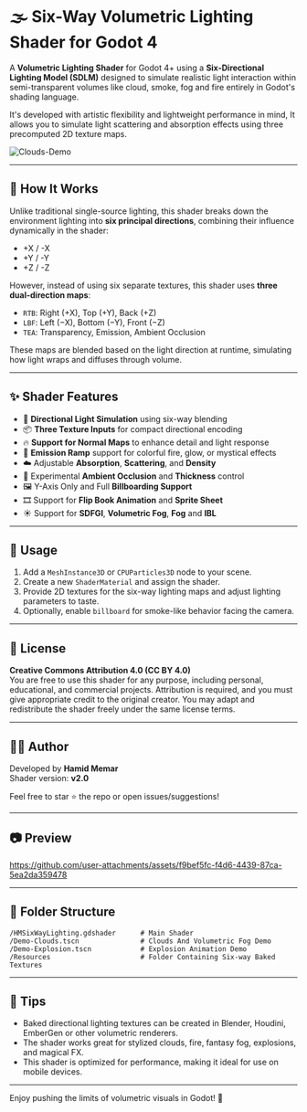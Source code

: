 # 🌫️ Six-Way Volumetric Lighting Shader for Godot 4

A **Volumetric Lighting Shader** for Godot 4+ using a **Six-Directional Lighting Model (SDLM)** designed to simulate realistic light interaction within semi-transparent volumes like cloud, smoke, fog and fire entirely in Godot's shading language.

It's developed with artistic flexibility and lightweight performance in mind, It allows you to simulate light scattering and absorption effects using three precomputed 2D texture maps.

![Clouds-Demo](https://github.com/user-attachments/assets/15ffdc9d-4f07-4ce2-9779-acefb63e3db8)

---

## 🧠 How It Works

Unlike traditional single-source lighting, this shader breaks down the environment lighting into **six principal directions**, combining their influence dynamically in the shader:

- +X / -X
- +Y / -Y
- +Z / -Z

However, instead of using six separate textures, this shader uses **three dual-direction maps**:

- `RTB`: Right (+X), Top (+Y), Back (+Z)
- `LBF`: Left (−X), Bottom (−Y), Front (−Z)
- `TEA`: Transparency, Emission, Ambient Occlusion 

These maps are blended based on the light direction at runtime, simulating how light wraps and diffuses through volume.

---

## ✨ Shader Features

- 🧊 **Directional Light Simulation** using six-way blending
- 📦 **Three Texture Inputs** for compact directional encoding
- 🔥 **Support for Normal Maps** to enhance detail and light response
- 🌈 **Emission Ramp** support for colorful fire, glow, or mystical effects
- ☁️ Adjustable **Absorption**, **Scattering**, and **Density**
- 🧪 Experimental **Ambient Occlusion** and **Thickness** control
- 🖼️ Y-Axis Only and Full **Billboarding Support**
- 🎞️ Support for **Flip Book Animation** and **Sprite Sheet**
- ☀️ Support for **SDFGI**, **Volumetric Fog**, **Fog** and **IBL**

---

## 🧰 Usage

1. Add a `MeshInstance3D` or `CPUParticles3D` node to your scene.
2. Create a new `ShaderMaterial` and assign the shader.
3. Provide 2D textures for the six-way lighting maps and adjust lighting parameters to taste.
4. Optionally, enable `billboard` for smoke-like behavior facing the camera.

---

## 📜 License

**Creative Commons Attribution 4.0 (CC BY 4.0)**  
You are free to use this shader for any purpose, including personal, educational, and commercial projects. Attribution is required, and you must give appropriate credit to the original creator. You may adapt and redistribute the shader freely under the same license terms.

---

## 🧑‍💻 Author

Developed by **Hamid Memar**  
Shader version: **v2.0**

Feel free to star ⭐ the repo or open issues/suggestions!

---

## 📷 Preview

https://github.com/user-attachments/assets/f9bef5fc-f4d6-4439-87ca-5ea2da359478

---

## 📂 Folder Structure

```
/HMSixWayLighting.gdshader      # Main Shader
/Demo-Clouds.tscn               # Clouds And Volumetric Fog Demo
/Demo-Explosion.tscn            # Explosion Animation Demo
/Resources                      # Folder Containing Six-way Baked Textures
```

---

## 🔮 Tips

- Baked directional lighting textures can be created in Blender, Houdini, EmberGen or other volumetric renderers.
- The shader works great for stylized clouds, fire, fantasy fog, explosions, and magical FX.
- This shader is optimized for performance, making it ideal for use on mobile devices.

---

Enjoy pushing the limits of volumetric visuals in Godot! 🌌
